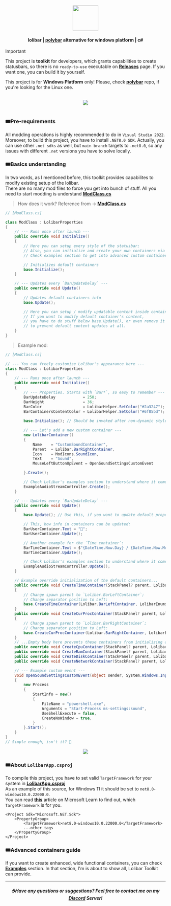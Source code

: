 <div align=center><img src="https://github.com/user-attachments/assets/7e5daeb0-ee0c-4e9c-b584-21164433649d" height=80 /></div>

#### <div align=center>lolibar | [polybar](https://github.com/polybar/polybar) alternative for windows platform | c#</div>

> [!IMPORTANT]  
> This project is **toolkit** for developers, which grants capabilities to create statusbars, so there is no `ready-to-use` executable on **[Releases](https://github.com/supchyan/lolibar/releases)** page. If you want one, you can build it by yourself.
> 
> This project is for **Windows Platform** only! Please, check **[polybar](https://github.com/polybar/polybar)** repo, if you're looking for the Linux one.

</br>
<div align=center><img src="https://github.com/user-attachments/assets/272cd6bf-415e-494a-a5a0-2d4c4a19847b" /></div>
</br>

### 🎟️Pre-requirements
All modding operations is highly recommended to do in `Visual Studio 2022`. Moreover, to build this project, you have to install `.NET8.0 SDK`. Actually, you can use other `.net sdks` as well, but `main branch` targets to `.net8.0`, so any issues with different `.net` versions you have to solve locally.

### 🎟️Basics understanding
In two words, as I mentioned before, this toolkit provides capabilites to modify existing setup of the lolibar. </br>
There are no many mod files to force you get into bunch of stuff. All you need to start modding is understand **[ModClass.cs](https://github.com/supchyan/lolibar/blob/master/Modding/ModClass.cs)**

> How does it work? Reference from → **[ModClass.cs](https://github.com/supchyan/lolibar/blob/master/Modding/ModClass.cs)**
```csharp
// [ModClass.cs]

class ModClass : LolibarProperties
{
    // --- Runs once after launch ---
    public override void Initialize()
    {
        // Here you can setup every style of the statusbar;
        // Also, you can initialize and create your own containers via LolibarContainer class.
        // Check examples section to get into advanced custom container creation.

        // Initializes default containers
        base.Initialize();
    }

    // --- Updates every `BarUpdateDelay` ---
    public override void Update()
    {
        // Updates default containers info
        base.Update();

        // Here you can setup / modify updatable content inside containers.
        // If you want to modify default container's content,
        // you have to do stuff below base.Update(), or even remove it
        // to prevent default content updates at all.
    }
}
```

> Example mod:
```csharp
// [ModClass.cs]

// --- You can freely customize Lolibar's appearance here ---
class ModClass : LolibarProperties
{
    // --- Runs once after launch ---
    public override void Initialize()
    {
        // --- Properties. Starts with `Bar*`, so easy to remember ---
        BarUpdateDelay            = 250;
        BarHeight                 = 36;
        BarColor                  = LolibarHelper.SetColor("#2a3247");
        BarContainersContentColor = LolibarHelper.SetColor("#6f85bd");
        
        base.Initialize(); // Should be invoked after non-dynamic style changes

        // --- Let's add a new custom container ---
        new LolibarContainer()
        {
            Name    = "CustomSoundContainer",
            Parent  = Lolibar.BarRightContainer,
            Icon    = ModIcons.SoundIcon,
            Text    = "Sound",
            MouseLeftButtonUpEvent = OpenSoundSettingsCustomEvent

        }.Create();

        // Check Lolibar's examples section to understand where it comes from:
        ExampleAudioStreamController.Create();
    }

    // --- Updates every `BarUpdateDelay` ---
    public override void Update()
    {
        base.Update(); // Use this, if you want to update default properties as well

        // This, how info in containers can be updated:
        BarUserContainer.Text = "🐳";
        BarUserContainer.Update();

        // Another example for the `Time container`:
        BarTimeContainer.Text = $"{DateTime.Now.Day} / {DateTime.Now.Month} / {DateTime.Now.Year} {DateTime.Now.DayOfWeek}";
        BarTimeContainer.Update();

        // Check Lolibar's examples section to understand where it comes from:
        ExampleAudioStreamController.Update();
    }

    // Example override initialization of the default containers...
    public override void CreateTimeContainer(StackPanel? parent, LolibarEnums.SeparatorPosition? sepPos)
    {
        // Change spawn parent to `Lolibar.BarLeftContainer`;
        // Change separator position to Left:
        base.CreateTimeContainer(Lolibar.BarLeftContainer, LolibarEnums.SeparatorPosition.Left);
    }
    public override void CreateCurProcContainer(StackPanel? parent, LolibarEnums.SeparatorPosition? sepPos)
    {
        // Change spawn parent to `Lolibar.BarRightContainer`;
        // Change separator position to Left:
        base.CreateCurProcContainer(Lolibar.BarRightContainer, LolibarEnums.SeparatorPosition.Left);
    }
    // ...Empty body here prevents these containers from initializing at all.
    public override void CreateCpuContainer(StackPanel? parent, LolibarEnums.SeparatorPosition? sepPos) { }
    public override void CreateRamContainer(StackPanel? parent, LolibarEnums.SeparatorPosition? sepPos) { }
    public override void CreateDiskContainer(StackPanel? parent, LolibarEnums.SeparatorPosition? sepPos) { }
    public override void CreateNetworkContainer(StackPanel? parent, LolibarEnums.SeparatorPosition? sepPos) { }

    // --- Example custom event ---
    void OpenSoundSettingsCustomEvent(object sender, System.Windows.Input.MouseButtonEventArgs e)
    {
        new Process
        {
            StartInfo = new()
            {
                FileName = "powershell.exe",
                Arguments = "Start-Process ms-settings:sound",
                UseShellExecute = false,
                CreateNoWindow = true,
            }
        }.Start();
    }
}
// Simple enough, isn't it? 🐳
```

<div align=center><img src="https://github.com/user-attachments/assets/e4524213-3df6-49e1-bdea-33d30c2015b2" /></div>

### 🎟️About `LolibarApp.csproj`
To compile this project, you have to set valid `TargetFramework` for your system in **[LolibarApp.csproj](https://github.com/supchyan/lolibar/blob/master/LolibarApp.csproj)** </br>
As an example of this source, for Windows 11 it should be set to `net8.0-windows10.0.22000.0`. </br>
You can read **[this](https://learn.microsoft.com/en-us/windows/apps/desktop/modernize/desktop-to-uwp-enhance)** article on Microsoft Learn to find out, which `TargetFramework` is for you.
```csproj
﻿<Project Sdk="Microsoft.NET.Sdk">
    <PropertyGroup>
        <TargetFramework>net8.0-windows10.0.22000.0</TargetFramework>
        ...other tags
    </PropertyGroup>
</Project>
```
### 🎟️Advanced containers guide
If you want to create enhanced, wide functional containers, you can check **[Examples](https://github.com/supchyan/lolibar/tree/master/Modding/Examples/)** section. In that section, I'm is about to show all, Lolibar Toolkit can provide.

---
##### <div align=center> ☕Have any questions or suggestions? Feel free to contact me on my [Discord](https://discord.gg/dGF8p9UGyM) Server!</div>
